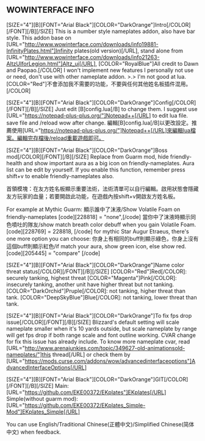 ## WOWINTERFACE INFO

[SIZE="4"][B][FONT="Arial Black"][COLOR="DarkOrange"]Intro[/COLOR][/FONT][/B][/SIZE]
This is a number style nameplates addon, also have bar style. This addon base on [URL="http://www.wowinterface.com/downloads/info19881-InfinityPlates.html"]Infinity plates(old version)[/URL], stand alone from [URL="http://www.wowinterface.com/downloads/info21263-AltzUIforLegion.html"]Altz_ui[/URL], [COLOR="RoyalBlue"]All credit to Dawn and Paopao.[/COLOR]
I won't implement new features I personally not use or need, don't use with other nameplate addon. >.> I'm not good at lua. [COLOR="Red"]不會添加我不需要的功能，不要與任何其他姓名板插件混用。[/COLOR]

[SIZE="4"][B][FONT="Arial Black"][COLOR="DarkOrange"]Config[/COLOR][/FONT][/B][/SIZE]
Just edit [B]config.lua[/B] to change them. I suggest use [URL="https://notepad-plus-plus.org/"]Notepad++[/URL] to edit lua file. save file and /reload wow after change.
編輯[B]config.lua[/B]以更改設定。推薦使用[URL="https://notepad-plus-plus.org/"]Notepad++[/URL]來編輯lua檔案。編輯完存檔後/reload重載遊戲即可。

[SIZE="4"][B][FONT="Arial Black"][COLOR="DarkOrange"]Boss mod[/COLOR][/FONT][/B][/SIZE]
Replace from Guarm mod, hide friendly-health and show important aura as a big icon on friendly-nameplates. Aura list can be edit by yourself. If you enable this function, remember press shift+v to enable friendly-nameplates also.

首領模塊：在友方姓名板顯示重要法術，法術清單可以自行編輯。啟用狀態會隱藏友方玩家的血量；若要開啟此功能，在遊戲內按shift+v開啟友方姓名板。

For example at Mythic Guarm:
顯示誰中了沫液/Show Volatile Foam on friendly-nameplates
[code][228818] = "none",[/code]
當你中了沫液時顯示同色噴吐的隊友/show match breath color debuff when you gain Volatile Foam.
[code][228769] = 228818,  [/code]
for mythic Star Augur Etraeus, there's one more option you can choose:
你身上有相同的buff則顯示綠色，你身上沒有這個buff則顯示紅色/if match your aura, show green icon, else show red.
[code][205445] = "compare"  [/code]

[SIZE="4"][B][FONT="Arial Black"][COLOR="DarkOrange"]Name color threat status[/COLOR][/FONT][/B][/SIZE]
[COLOR="Red"]Red[/COLOR]: securely tanking, highest threat
[COLOR="Magenta"]Pink[/COLOR]: insecurely tanking, another unit have higher threat but not tanking.
[COLOR="DarkOrchid"]Pruple[/COLOR]: not tanking, higher threat than tank.
[COLOR="DeepSkyBlue"]Blue[/COLOR]: not tanking, lower threat than tank.

[SIZE="4"][B][FONT="Arial Black"][COLOR="DarkOrange"]To fix fps drop issue[/COLOR][/FONT][/B][/SIZE]
Blizzard's default setting will scale nameplate smaller when it's 10 yards outside, but scale nameplate by range will get fps drop if both range scale and font outline working. CVAR change for fix this issue has already include. To know more nameplate cvar, read [URL="http://www.arenajunkies.com/topic/349627-old-animationsold-nameplates/"]this thread[/URL] or check them by [URL="https://mods.curse.com/addons/wow/advancedinterfaceoptions"]AdvancedInterfaceOptions[/URL]

[SIZE="4"][B][FONT="Arial Black"][COLOR="DarkOrange"]GIT[/COLOR][/FONT][/B][/SIZE]
Main: [URL="https://github.com/EKE00372/EKplates"]EKplates[/URL]
Simple(without guarm mod): [URL="https://github.com/EKE00372/EKplates_Simple-Mod"]EKplates_Simple[/URL]

You can use English/Traditional Chinese(正體中文)/Simplified Chinese(简体中文) when feedback.
